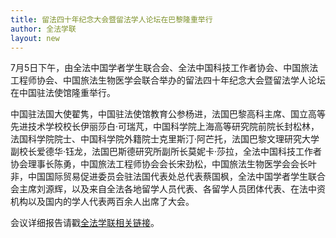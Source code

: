 ```yaml
---
title: 留法四十年纪念大会暨留法学人论坛在巴黎隆重举行
author: 全法学联
layout: new
---
```


7月5日下午，由全法中国学者学生联合会、全法中国科技工作者协会、中国旅法工程师协会、中国旅法生物医学会联合举办的留法四十年纪念大会暨留法学人论坛在中国驻法使馆隆重举行。

中国驻法国大使翟隽，中国驻法使馆教育公参杨进，法国巴黎高科主席、国立高等先进技术学校校长伊丽莎白·可瑞芃，中国科学院上海高等研究院前院长封松林，法国科学院院士、中国科学院外籍院士克里斯汀·阿芒托，法国巴黎文理研究大学副校长爱德华·钰龙，法国巴斯德研究所副所长莫妮卡·莎拉，全法中国科技工作者协会理事长陈勇，中国旅法工程师协会会长宋劲松，中国旅法生物医学会会长叶非，中国国际贸易促进委员会驻法国代表处总代表蔡国枫，全法中国学者学生联合会主席刘源辉，以及来自全法各地留学人员代表、各留学人员团体代表、在法中资机构以及国内的学人代表两百余人出席了大会。

会议详细报告请戳[全法学联相关链接](http://www.ucecf.fr/show.asp?id=2478)。
